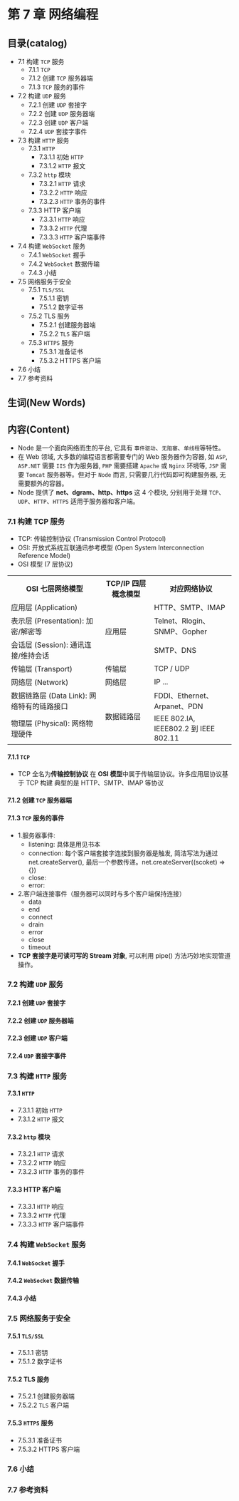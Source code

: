 # 第 7 章 网络编程

## 目录(catalog)
- 7.1 构建 `TCP` 服务
    + 7.1.1 `TCP`
    + 7.1.2 创建 `TCP` 服务器端
    + 7.1.3 `TCP` 服务的事件
- 7.2 构建 `UDP` 服务
    + 7.2.1 创建 `UDP` 套接字
    + 7.2.2 创建 `UDP` 服务器端
    + 7.2.3 创建 `UDP` 客户端
    + 7.2.4 `UDP` 套接字事件
- 7.3 构建 `HTTP` 服务
    + 7.3.1 `HTTP`
        - 7.3.1.1 初始 `HTTP`
        - 7.3.1.2 `HTTP` 报文
    + 7.3.2 `http` 模块
        - 7.3.2.1 `HTTP` 请求
        - 7.3.2.2 `HTTP` 响应
        - 7.3.2.3 `HTTP` 事务的事件
    + 7.3.3 HTTP 客户端
        - 7.3.3.1 `HTTP` 响应
        - 7.3.3.2 `HTTP` 代理
        - 7.3.3.3 `HTTP` 客户端事件
- 7.4 构建 `WebSocket` 服务
    + 7.4.1 `WebSocket` 握手
    + 7.4.2 `WebSocket` 数据传输
    + 7.4.3 小结
- 7.5 网络服务于安全
    + 7.5.1 `TLS/SSL`
        - 7.5.1.1 密钥
        - 7.5.1.2 数字证书
    + 7.5.2 TLS 服务
        -  7.5.2.1 创建服务器端
        -  7.5.2.2 `TLS` 客户端
    + 7.5.3 `HTTPS` 服务
        - 7.5.3.1 准备证书
        - 7.5.3.2 HTTPS 客户端
- 7.6 小结
- 7.7 参考资料



## 生词(New Words)



## 内容(Content)
-  Node 是一个面向网络而生的平台, 它具有 `事件驱动`、`无阻塞`、`单线程`等特性。
- 在 Web 领域, 大多数的编程语言都需要专门的 Web 服务器作为容器, 如 `ASP`, `ASP.NET`
  需要 `IIS` 作为服务器, `PHP` 需要搭建 `Apache` 或 `Nginx` 环境等, `JSP` 需要
  `Tomcat` 服务器等。但对于 `Node` 而言, 只需要几行代码即可构建服务器, 无需要额外的容器。
- Node 提供了 **net、dgram、http、https** 这 4 个模块, 分别用于处理
  `TCP`、`UDP`、`HTTP`、`HTTPS` 适用于服务器和客户端。

### 7.1 构建 TCP 服务
- TCP: 传输控制协议 (Transmission Control Protocol)
- OSI: 开放式系统互联通讯参考模型 (Open System Interconnection Reference Model)
- OSI 模型 (7 层协议)
<table>
    <tr>
        <th>OSI 七层网络模型</th>
        <th>TCP/IP 四层概念模型</th>
        <th>对应网络协议</th>
    </tr>
    <tr>
        <td>应用层 (Application)</td>
        <td rowspan="3">应用层</td>
        <td>HTTP、SMTP、IMAP</td>
    </tr>
    <tr>
        <td>表示层 (Presentation): 加密/解密等</td>
        <td>Telnet、Rlogin、SNMP、Gopher</td>
    </tr>
    <tr>
        <td>会话层 (Session): 通讯连接/维持会话</td>
        <td>SMTP、DNS</td>
    </tr>
    <tr>
        <td>传输层 (Transport)</td>
        <td>传输层</td>
        <td>TCP / UDP</td>
    </tr>
    <tr>
        <td>网络层 (Network)</td>
        <td>网络层</td>
        <td>IP ...</td>
    </tr>
    <tr>
        <td>数据链路层 (Data Link): 网络特有的链路接口</td>
        <td rowspan="2">数据链路层</td>
        <td>FDDI、Ethernet、Arpanet、PDN</td>
    </tr>
    <tr>
        <td>物理层 (Physical): 网络物理硬件</td>
        <td>IEEE 802.IA, IEEE802.2 到 IEEE 802.11</td>
    </tr>
</table>

#### 7.1.1 `TCP`
- TCP 全名为**传输控制协议** 在 **OSI 模型**中属于传输层协议。许多应用层协议基于 TCP 构建
  典型的是 HTTP、SMTP、IMAP 等协议
#### 7.1.2 创建 `TCP` 服务器端
#### 7.1.3 `TCP` 服务的事件
- 1.服务器事件:
    + listening: 具体是用见书本
    + connection: 每个客户端套接字连接到服务器是触发, 简洁写法为通过 
      net.createServer(), 最后一个参数传递。net.createServer((scoket) => {})
    + close:
    + error: 
- 2.客户端连接事件（服务器可以同时与多个客户端保持连接）
    + data
    + end
    + connect
    + drain
    + error
    + close
    + timeout    
- **TCP 套接字是可读可写的 Stream 对象**, 可以利用 pipe() 方法巧妙地实现管道操作。

### 7.2 构建 `UDP` 服务
#### 7.2.1 创建 `UDP` 套接字
#### 7.2.2 创建 `UDP` 服务器端
#### 7.2.3 创建 `UDP` 客户端
#### 7.2.4 `UDP` 套接字事件

### 7.3 构建 `HTTP` 服务
#### 7.3.1 `HTTP`
- 7.3.1.1 初始 `HTTP`
- 7.3.1.2 `HTTP` 报文
#### 7.3.2 `http` 模块
- 7.3.2.1 `HTTP` 请求
- 7.3.2.2 `HTTP` 响应
- 7.3.2.3 `HTTP` 事务的事件
#### 7.3.3 HTTP 客户端
- 7.3.3.1 `HTTP` 响应
- 7.3.3.2 `HTTP` 代理
- 7.3.3.3 `HTTP` 客户端事件

### 7.4 构建 `WebSocket` 服务
#### 7.4.1 `WebSocket` 握手
#### 7.4.2 `WebSocket` 数据传输
#### 7.4.3 小结

### 7.5 网络服务于安全
#### 7.5.1 `TLS/SSL`
- 7.5.1.1 密钥
- 7.5.1.2 数字证书
#### 7.5.2 TLS 服务
-  7.5.2.1 创建服务器端
-  7.5.2.2 `TLS` 客户端
#### 7.5.3 `HTTPS` 服务
- 7.5.3.1 准备证书
- 7.5.3.2 HTTPS 客户端

### 7.6 小结

### 7.7 参考资料




